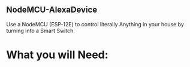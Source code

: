 ## NodeMCU-AlexaDevice
Use a NodeMCU (ESP-12E) to control literally Anything in your house by turning into a Smart Switch.

# What you will Need:
 

